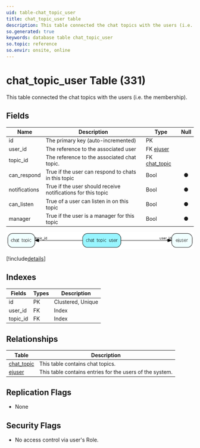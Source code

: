 ```yaml
---
uid: table-chat_topic_user
title: chat_topic_user table
description: This table connected the chat topics with the users (i.e. the membership).
so.generated: true
keywords: database table chat_topic_user
so.topic: reference
so.envir: onsite, online
---
```


# chat\_topic\_user Table (331)

This table connected the chat topics with the users (i.e. the membership).

## Fields

| Name | Description | Type | Null |
|------|-------------|------|:----:|
|id|The primary key (auto-incremented)|PK| |
|user\_id|The reference to the associated user|FK [ejuser](ejuser.md)| |
|topic\_id|The reference to the associated chat topic.|FK [chat_topic](chat-topic.md)| |
|can\_respond|True if the user can respond to chats in this topic|Bool|&#x25CF;|
|notifications|True if the user should receive notifications for this topic|Bool|&#x25CF;|
|can\_listen|True of a user can listen in on this topic|Bool|&#x25CF;|
|manager|True if the user is a manager for this topic|Bool|&#x25CF;|


![chat_topic_user table relationship diagram](./media/chat_topic_user.png)

[!include[details](./includes/chat-topic-user.md)]

## Indexes

| Fields | Types | Description |
|--------|-------|-------------|
|id |PK |Clustered, Unique |
|user\_id |FK |Index |
|topic\_id |FK |Index |

## Relationships

| Table|  Description |
|------|-------------|
|[chat\_topic](chat-topic.md)  |This table contains chat topics. |
|[ejuser](ejuser.md)  |This table contains entries for the users of the system. |


## Replication Flags

* None

## Security Flags

* No access control via user's Role.

